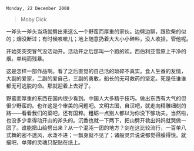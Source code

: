`Monday, 22 December 2008`
> 
> Moby Dick

一斧头一斧头当场就劈出来这么一个野蛮而厚重的家伙。边劈边聊，跟砍柴的似
的；烟没断过；有时候咳嗽儿；地上随意扔着大大小小碎料，没人收拾，管他呢。

开始突突突冒气没活动开。活动开之后那叫一个跑的欢。西伯利亚雪原上干净的
烟。单纯而残暴。

这是怎样一部作品啊。看了之后直觉的自己活的琐碎不真实。食人生番的友情，
大副的爱家，二副的爱自己，三副的勇敢，船长的无可救药的坚定。死是任谁谁
都无可逃脱的命。那就迎着上去好了。

野蛮而厚重的东西在国内很少看到。中国人大多精于技巧。做出东西有大气的但
很少野蛮的。也许这是个审美的问题吧。文明古国，自汉吧，就走向精雕细刻的
路——看看我们的菜吧，还有国粹。粗砺一点别人都以为你没下够功夫。当然啦，
也没多少拿得动开山的斧头的。沉香也就一下两下，把山劈开救出妈妈就哭做一
团了。谁能把山给劈出来？从一个混沌一团的地方？剑在这比较流行，一百单八
式舞的密不透风，水泼不进；一飘身就不见了；诸般灵异说说都觉得臊得慌。就
描吧，单薄的灵魂只配贴在纸上。
